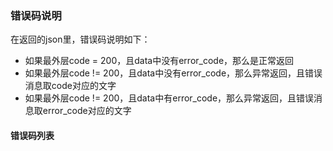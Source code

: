 ### 错误码说明
在返回的json里，错误码说明如下：

* 如果最外层code = 200，且data中没有error_code，那么是正常返回
* 如果最外层code != 200，且data中没有error_code，那么异常返回，且错误消息取code对应的文字
* 如果最外层code != 200，且data中有error_code，那么异常返回，且错误消息取error_code对应的文字

#### 错误码列表



